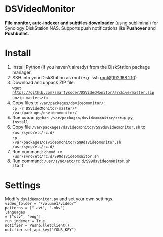 # DSVideoMonitor

<b>File monitor, auto-indexer and subtitles downloader</b> (using subliminal) for Synology DiskStation NAS. Supports push notifications like <b>Pushover</b> and <b>Pushbullet</b>.

# Install
1. Install Python (if you haven't already) from the DiskStation package manager.
2. SSH into your DiskStation as root (e.g. ssh root@192.168.1.10)
3. Download and unpack ZIP file: <br />
<code>wget https://github.com/smartycoder/DSVideoMonitor/archive/master.zip</code><br />
<code>unzip master.zip</code><br />
4. Copy files to <code>/var/packages/dsvideomonitor/</code>:<br />
<code>cp -r DSVideoMonitor-master/* /var/packages/dsvideomonitor/</code>
5. Run setup: <code>python /var/packages/dsvideomonitor/setup.py install</code>
6. Copy file <code>/var/packages/dsvideomonitor/S99dsvideomonitor.sh</code> to <code>/usr/syno/etc/rc.d/</code><br />
<code>cp /var/packages/dsvideomonitor/S99dsvideomonitor.sh /usr/syno/etc/rc.d/</code>
7. Run command: <code>chmod +x /usr/syno/etc/rc.d/S99dsvideomonitor.sh</code>
8. Run command: <code>/usr/syno/etc/rc.d/S99dsvideomonitor.sh start</code>

# Settings
Modify <code>dsvideomonitor.py</code> and set your own settings.<br />
<code>video_folder = "/volume1/video/"</code><br />
<code>patterns = ["*.avi", "*.mkv"]</code><br />
<code>languages = ["slv", "eng"]</code><br />
<code>run_indexer = True</code><br />
<code>notifier = PushbulletClient()</code><br />
<code>notifier.set_api_key("YOUR_KEY")</code><br />
